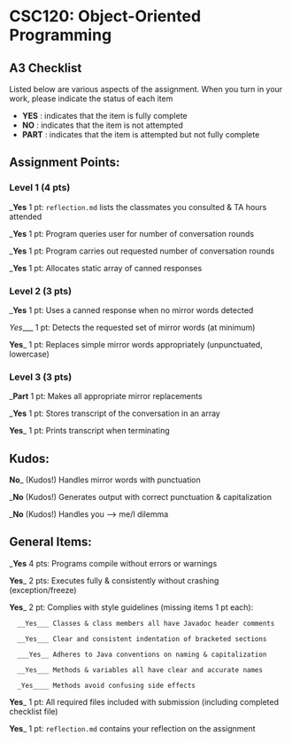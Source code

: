 # CSC120: Object-Oriented Programming
## A3 Checklist

Listed below are various aspects of the assignment.  When you turn in your work, please indicate the status of each item

- **YES** : indicates that the item is fully complete
- **NO** : indicates that the item is not attempted
- **PART** : indicates that the item is attempted but not fully complete


## Assignment Points:

### Level 1 (4 pts)

___Yes__ 1 pt: `reflection.md` lists the classmates you consulted & TA hours attended

___Yes__ 1 pt: Program queries user for number of conversation rounds

___Yes__ 1 pt: Program carries out requested number of conversation rounds

___Yes__ 1 pt: Allocates static array of canned responses

### Level 2 (3 pts)

___Yes__ 1 pt: Uses a canned response when no mirror words detected

_Yes____ 1 pt: Detects the requested set of mirror words (at minimum)

__Yes___ 1 pt: Replaces simple mirror words appropriately (unpunctuated, lowercase)

### Level 3 (3 pts)

___Part__ 1 pt: Makes all appropriate mirror replacements

___Yes__ 1 pt: Stores transcript of the conversation in an array

__Yes___ 1 pt: Prints transcript when terminating

## Kudos:

__No___ (Kudos!) Handles mirror words with punctuation

___No__ (Kudos!) Generates output with correct punctuation & capitalization

___No__ (Kudos!) Handles you --> me/I dilemma



## General Items:

___Yes__ 4 pts: Programs compile without errors or warnings

__Yes___ 2 pts: Executes fully & consistently without crashing (exception/freeze)

__Yes___ 2 pt: Complies with style guidelines (missing items 1 pt each):

      __Yes___ Classes & class members all have Javadoc header comments

      __Yes___ Clear and consistent indentation of bracketed sections

      ___Yes__ Adheres to Java conventions on naming & capitalization

      __Yes___ Methods & variables all have clear and accurate names

      _Yes____ Methods avoid confusing side effects

__Yes___ 1 pt: All required files included with submission (including completed checklist file)

__Yes___ 1 pt: `reflection.md` contains your reflection on the assignment
